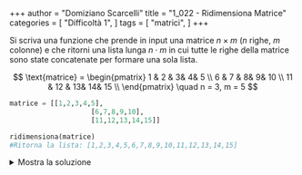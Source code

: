 +++
author = "Domiziano Scarcelli"
title = "1_022 - Ridimensiona Matrice"
categories = [
    "Difficoltà 1",
]
tags = [
    "matrici",
]
+++

Si scriva una funzione che prende in input una matrice $n \times m$ ($n$ righe, $m$ colonne) e che ritorni una lista lunga $n \cdot m$ in cui tutte le righe della matrice sono state concatenate per formare una sola lista.

$$
\text{matrice} =
\begin{pmatrix}
1 & 2 & 3&  4&  5 \\
6 & 7 & 8&  9&  10 \\
11 & 12 & 13&  14&  15 \\
\end{pmatrix} \quad n = 3, m = 5
$$

```python
matrice = [[1,2,3,4,5],
					[6,7,8,9,10],
					[11,12,13,14,15]]

ridimensiona(matrice)
#Ritorna la lista: [1,2,3,4,5,6,7,8,9,10,11,12,13,14,15]
```

<details>
<summary>Mostra la soluzione</summary>

```python
def ridimensiona_matrice(matrice):
    result = []
    for riga in matrice:
        for elemento in riga:
            result.append(elemento)
    return result

#Soluzione più compatta
def ridimensiona_matrice_v2(matrice):
    return [elemento for riga in matrice for elemento in riga]
```

</details>

